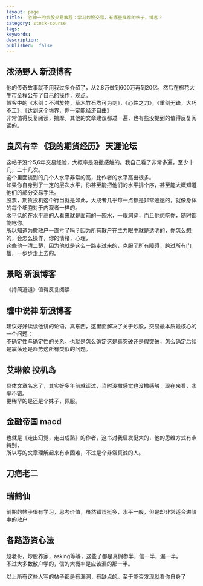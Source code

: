 ```yaml
---
layout: page
title:  谷神一的炒股交易教程：学习炒股交易，有哪些推荐的帖子，博客？
category: stock-course
tags:
keywords:
description:
published:  false
---
```


## 浓汤野人 新浪博客
他的传奇故事就不用我过多介绍了，从2.8万做到600万再到20亿，然后在棉花大牛市全程公布了自己的操作，观点。  
博客中的《木剑：不滞於物，草木竹石均可为剑》，《心性之刀》，《重剑无锋，大巧不工》，《达到这个境界，你一定能经济自由》  
非常值得反复阅读，揣摩。其他的文章建议都过一遍，也有些没提到的值得反复阅读的。  

## 良风有幸 《我的期货经历》 天涯论坛
这帖子没个5,6年交易经验，大概率是没撒感触的。我自己看了非常多遍，至少十几，二十几次。  
这个里面谈到的几个人水平非常的高，比作者的水平高出很多。  
如果你自身到了一定的层次水平，你甚至能把他们的水平排个序，甚至能大概知道他们的部分交易手法。  
股票，期货投机这个行当就是如此，大成者几乎每一点都是非常通透的，就像身体的每个细胞对于内观者一样的。  
水平低的在水平高的人看来就是面前的一碗水，一眼洞穿，而且他想吃你，随时都能吃你。  
所以知道为撒散户一直亏了吗？因为所有散户在主力眼中就是透明的，你怎么想的，会怎么操作，你的情绪，心理，  
这些他一清二楚，因为他就是这么一路走过来的，克服了所有障碍，跨过所有门槛，一步步走上去的。   
## 景略 新浪博客
《持简近道》值得反复阅读  
## 缠中说禅 新浪博客
建议好好读读他讲的论语，真东西，这里面解决了关于炒股，交易最本质最核心的一个问题：  
不确定性与确定性的关系。也就是怎么确定这是真突破还是假突破，怎么确定后续是震荡还是趋势这所有类似的问题。  
## 艾琳歆 投机岛
具体文章名忘了，其实好多年前就读过，当时没撒感觉也没撒感触，现在来看，水平不错。  
更稀罕的是还是个妹子，佩服。  
## 金融帝国 macd
也就是《走出幻觉，走出成熟》的作者，这书对我启发挺大的，他的思维方式有点特别，  
所以写的文章理解起来有点困难，不过是个非常真诚的人。  
## 刀疤老二

## 瑞鹤仙
前期的帖子很有学习，思考价值，虽然错误挺多，水平一般，但是却非常适合进阶中的散户  
## 各路游资心法
赵老哥，炒股养家，asking等等，这些了都是真假参半，信一半，漏一半。  
不过大多数散户学的，信的大概率是应该漏的那一半。  
 
以上所有这些人写的帖子都是有漏洞，有缺点的。至于能否发现就看你自身了  











